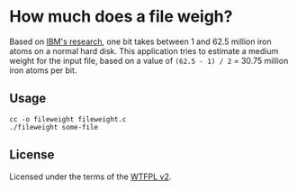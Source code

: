 # How much does a file weigh?

Based on [IBM's research](http://gizmodo.com/5875674/ibm-figures-out-how-many-atoms-it-takes-to-hold-a-bit-hint-its-12), one bit takes between 1 and 62.5 million iron atoms on a normal hard disk. This application tries to estimate a medium weight for the input file, based on a value of `(62.5 - 1) / 2` = 30.75 million iron atoms per bit.

## Usage

    cc -o fileweight fileweight.c
    ./fileweight some-file

## License

Licensed under the terms of the [WTFPL v2](http://wtfpl.net/txt/copying).
